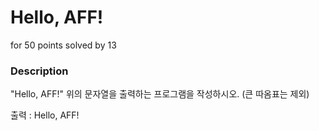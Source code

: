 # Hello, AFF!
for 50 points solved by 13

### Description

"Hello, AFF!"
위의 문자열을 출력하는 프로그램을 작성하시오. (큰 따옴표는 제외)

출력 :
Hello, AFF!

